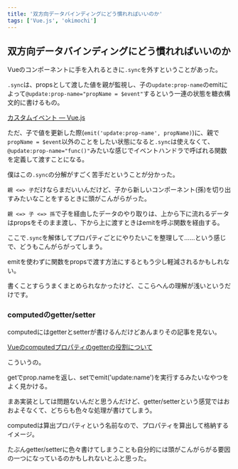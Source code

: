 ```yaml
---
title: '双方向データバインディングにどう慣れればいいのか'
tags: ['Vue.js', 'okimochi']
---
```


## 双方向データバインディングにどう慣れればいいのか

Vueのコンポーネントに手を入れるときに`.sync`を外すということがあった。

`.sync`は、propsとして渡した値を親が監視し、子の`update:prop-name`のemitによって`@update:prop-name="propName = $event"`するという一連の状態を糖衣構文的に書けるもの。

[カスタムイベント — Vue\.js](https://jp.vuejs.org/v2/guide/components-custom-events.html#sync-%E4%BF%AE%E9%A3%BE%E5%AD%90)

ただ、子で値を更新した際(`emit('update:prop-name', propName)`)に、親で`propName = $event`以外のことをしたい状態になると`.sync`は使えなくて、`@update:prop-name="func()"`みたいな感じでイベントハンドラで呼ばれる関数を定義して渡すことになる。

僕はこの`.sync`の分解がすごく苦手だということが分かった。

`親 <=> 子`だけならまだいいんだけど、子から新しいコンポーネント(孫)を切り出すみたいなことをするときに頭がこんがらがった。

`親 <=> 子 <=> 孫`で子を経由したデータのやり取りは、上から下に流れるデータはpropsをそのまま渡し、下から上に渡すときはemitを呼ぶ関数を経由する。

ここで`.sync`を解体してプロパティごとにやりたいこを整理して……という感じで、どうもこんがらがってしまう。

emitを使わずに関数をpropsで渡す方法にするともう少し軽減されるかもしれない。

書くことすらうまくまとめられなかったけど、ここらへんの理解が浅いというだけです。

### computedのgetter/setter

computedにはgetterとsetterが書けるんだけどあんまりその記事を見ない。

[Vueのcomputedプロパティのgetterの役割について](https://teratail.com/questions/316400)

こういうの。

getでprop.nameを返し、setでemit('update:name')を実行するみたいなやつをよく見かける。

まあ実装としては問題ないんだと思うんだけど、getter/setterという感覚ではおおよそなくて、どちらも色々な処理が書けてしまう。

computedは算出プロパティという名前なので、プロパティを算出して格納するイメージ。

たぶんgetter/setterに色々書けてしまうことも自分的には頭がこんがらがる要因の一つになっているのかもしれないとふと思った。
